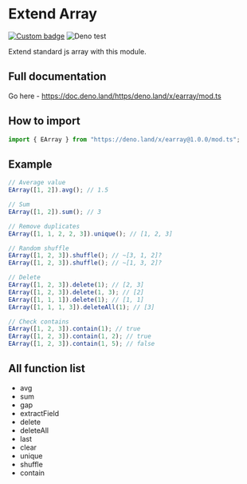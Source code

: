 # Extend Array

[![Custom badge](https://img.shields.io/endpoint?url=https%3A%2F%2Fdeno-visualizer.danopia.net%2Fshields%2Flatest-version%2Fx%2Fearray%2Fmod.ts)](https://doc.deno.land/https/deno.land/x/earray/mod.ts)
![Deno test](https://github.com/maldan/denolib-extend-array/workflows/Deno/badge.svg)

Extend standard js array with this module.

## Full documentation

Go here - https://doc.deno.land/https/deno.land/x/earray/mod.ts

## How to import

```ts
import { EArray } from "https://deno.land/x/earray@1.0.0/mod.ts";
```

## Example

```ts
// Average value
EArray([1, 2]).avg(); // 1.5

// Sum
EArray([1, 2]).sum(); // 3

// Remove duplicates
EArray([1, 1, 2, 2, 3]).unique(); // [1, 2, 3]

// Random shuffle
EArray([1, 2, 3]).shuffle(); // ~[3, 1, 2]?
EArray([1, 2, 3]).shuffle(); // ~[1, 3, 2]?

// Delete
EArray([1, 2, 3]).delete(1); // [2, 3]
EArray([1, 2, 3]).delete(1, 3); // [2]
EArray([1, 1, 1]).delete(1); // [1, 1]
EArray([1, 1, 1, 3]).deleteAll(1); // [3]

// Check contains
EArray([1, 2, 3]).contain(1); // true
EArray([1, 2, 3]).contain(1, 2); // true
EArray([1, 2, 3]).contain(1, 5); // false
```

## All function list

-   avg
-   sum
-   gap
-   extractField
-   delete
-   deleteAll
-   last
-   clear
-   unique
-   shuffle
-   contain
